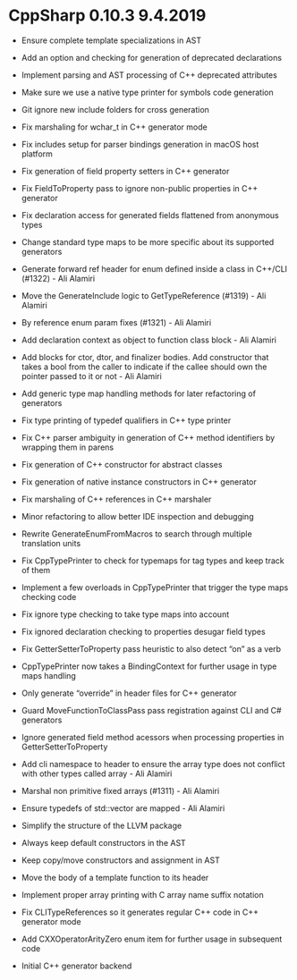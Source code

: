 # CppSharp 0.10.3 9.4.2019

* Ensure complete template specializations in AST

* Add an option and checking for generation of deprecated declarations

* Implement parsing and AST processing of C++ deprecated attributes

* Make sure we use a native type printer for symbols code generation

* Git ignore new include folders for cross generation

* Fix marshaling for wchar_t in C++ generator mode

* Fix includes setup for parser bindings generation in macOS host platform

* Fix generation of field property setters in C++ generator

* Fix FieldToProperty pass to ignore non-public properties in C++ generator

* Fix declaration access for generated fields flattened from anonymous types

* Change standard type maps to be more specific about its supported generators

* Generate forward ref header for enum defined inside a class in C++/CLI (#1322) - Ali Alamiri

* Move the GenerateInclude logic to GetTypeReference (#1319) - Ali Alamiri

* By reference enum param fixes (#1321) - Ali Alamiri

* Add declaration context as object to function class block - Ali Alamiri

* Add blocks for ctor, dtor, and finalizer bodies. Add constructor that takes a bool from the caller to indicate if the callee should own the pointer passed to it or not - Ali Alamiri

* Add generic type map handling methods for later refactoring of generators

* Fix type printing of typedef qualifiers in C++ type printer

* Fix C++ parser ambiguity in generation of C++ method identifiers by wrapping them in parens

* Fix generation of C++ constructor for abstract classes

* Fix generation of native instance constructors in C++ generator

* Fix marshaling of C++ references in C++ marshaler

* Minor refactoring to allow better IDE inspection and debugging

* Rewrite GenerateEnumFromMacros to search through multiple translation units

* Fix CppTypePrinter to check for typemaps for tag types and keep track of them

* Implement a few overloads in CppTypePrinter that trigger the type maps checking code

* Fix ignore type checking to take type maps into account

* Fix ignored declaration checking to properties desugar field types

* Fix GetterSetterToProperty pass heuristic to also detect “on” as a verb

* CppTypePrinter now takes a BindingContext for further usage in type maps handling

* Only generate “override” in header files for C++ generator

* Guard MoveFunctionToClassPass pass registration against CLI and C# generators

* Ignore generated field method acessors when processing properties in GetterSetterToProperty

* Add cli namespace to header to ensure the array type does not conflict with other types called array - Ali Alamiri

* Marshal non primitive fixed arrays (#1311) - Ali Alamiri

* Ensure typedefs of std::vector are mapped - Ali Alamiri

* Simplify the structure of the LLVM package

* Always keep default constructors in the AST

* Keep copy/move constructors and assignment in AST

* Move the body of a template function to its header

* Implement proper array printing with C array name suffix notation

* Fix CLITypeReferences so it generates regular C++ code in C++ generator mode

* Add CXXOperatorArityZero enum item for further usage in subsequent code

* Initial C++ generator backend